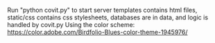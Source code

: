 Run "python covit.py" to start server
templates contains html files, static/css contains css stylesheets, databases are in data, and logic is handled by covit.py
Using the color scheme: https://color.adobe.com/Birdfolio-Blues-color-theme-1945976/